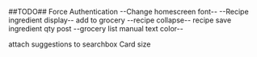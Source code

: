 ##TODO##
Force Authentication
--Change homescreen font--
--Recipe ingredient display--
    add to grocery
--recipe collapse--
recipe save
ingredient qty post
--grocery list manual text color--


attach suggestions to searchbox
Card size